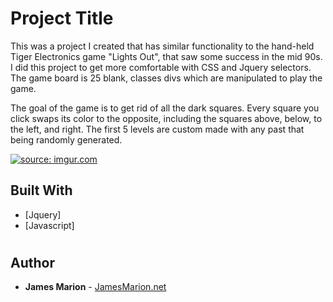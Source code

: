 # Project Title

This was a project I created that has similar functionality to the hand-held Tiger Electronics game "Lights Out", that saw some success in the mid 90s. I did this project to get more comfortable with CSS and Jquery selectors. The game board is 25 blank, classes divs which are manipulated to play the game.

The goal of the game is to get rid of all the dark squares. Every square you click swaps its color to the opposite, including the squares above, below, to the left, and right. The first 5 levels are custom made with any past that being randomly generated.

<a href="http://imgur.com/VcG0ezP"><img src="http://i.imgur.com/VcG0ezP.png" title="source: imgur.com" /></a>
## Built With

* [Jquery]
* [Javascript]

#
## Author

* **James Marion** - [JamesMarion.net](http://Jamesmarion.net)
